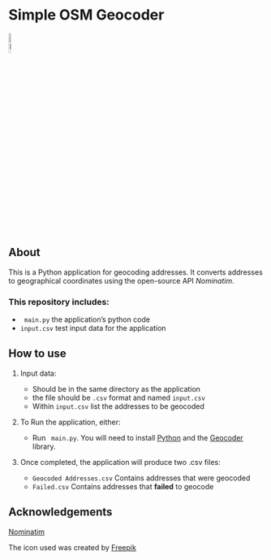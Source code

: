 # Simple OSM Geocoder
<img alt="Icon" src="https://i.imgur.com/PUq3bS8.png" width="10%"></img>

## About
This is a Python application for geocoding addresses. 
It converts addresses to geographical coordinates using the open-source API *Nominatim*. 

### This repository includes:
- ``` main.py``` the application’s python code  
- ```input.csv``` test input data for the application 

## How to use 
1. Input data:
	- Should be in the same directory as the application
	- the file should be ```.csv``` format and named ```input.csv```
 	- Within ```input.csv``` list the addresses to be geocoded
  
  
2. To Run the application, either:
    - Run ``` main.py```. You will need to install [Python]( https://www.python.org/downloads/) and the [Geocoder]( https://pypi.org/project/geocoder/) library.


3. Once completed, the application will produce two .csv files: 
    - ```Geocoded Addresses.csv``` Contains addresses that were geocoded
    - ```Failed.csv``` Contains addresses that **failed** to geocode 

## Acknowledgements 
[Nominatim](https://nominatim.org/)

The icon used was created by [Freepik](https://www.freepik.com/) 



